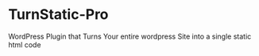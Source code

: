 # TurnStatic-Pro
WordPress Plugin that Turns Your entire wordpress Site into a single static html code
